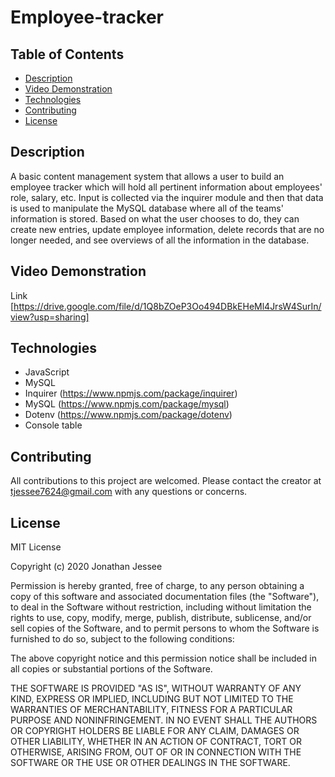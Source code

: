 # Employee-tracker

## Table of Contents
* [Description](#Description)
* [Video Demonstration](#Video_Demonstration)
* [Technologies](#Technologies)
* [Contributing](#Contributing)
* [License](#License)

## Description
A basic content management system that allows a user to build an employee tracker which will hold
all pertinent information about employees' role, salary, etc. Input is collected via the inquirer
module and then that data is used to manipulate the MySQL database where all of the teams' information
is stored. Based on what the user chooses to do, they can create new entries, update employee information,
delete records that are no longer needed, and see overviews of all the information in the database. 

## Video Demonstration
Link [https://drive.google.com/file/d/1Q8bZOeP3Oo494DBkEHeMl4JrsW4SurIn/view?usp=sharing]


## Technologies
* JavaScript 
* MySQL
* Inquirer (https://www.npmjs.com/package/inquirer)
* MySQL (https://www.npmjs.com/package/mysql)
* Dotenv (https://www.npmjs.com/package/dotenv)
* Console table

## Contributing 
All contributions to this project are welcomed. Please contact the creator at tjessee7624@gmail.com
with any questions or concerns. 

## License
MIT License

Copyright (c) 2020 Jonathan Jessee

Permission is hereby granted, free of charge, to any person obtaining a copy
of this software and associated documentation files (the "Software"), to deal
in the Software without restriction, including without limitation the rights
to use, copy, modify, merge, publish, distribute, sublicense, and/or sell
copies of the Software, and to permit persons to whom the Software is
furnished to do so, subject to the following conditions:

The above copyright notice and this permission notice shall be included in all
copies or substantial portions of the Software.

THE SOFTWARE IS PROVIDED "AS IS", WITHOUT WARRANTY OF ANY KIND, EXPRESS OR
IMPLIED, INCLUDING BUT NOT LIMITED TO THE WARRANTIES OF MERCHANTABILITY,
FITNESS FOR A PARTICULAR PURPOSE AND NONINFRINGEMENT. IN NO EVENT SHALL THE
AUTHORS OR COPYRIGHT HOLDERS BE LIABLE FOR ANY CLAIM, DAMAGES OR OTHER
LIABILITY, WHETHER IN AN ACTION OF CONTRACT, TORT OR OTHERWISE, ARISING FROM,
OUT OF OR IN CONNECTION WITH THE SOFTWARE OR THE USE OR OTHER DEALINGS IN THE
SOFTWARE.